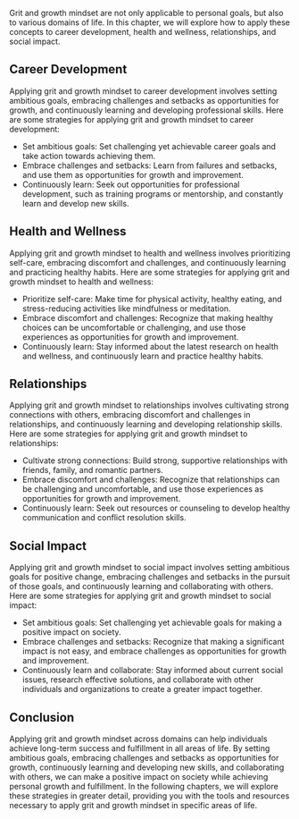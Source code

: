 
Grit and growth mindset are not only applicable to personal goals, but also to various domains of life. In this chapter, we will explore how to apply these concepts to career development, health and wellness, relationships, and social impact.

Career Development
------------------

Applying grit and growth mindset to career development involves setting ambitious goals, embracing challenges and setbacks as opportunities for growth, and continuously learning and developing professional skills. Here are some strategies for applying grit and growth mindset to career development:

* Set ambitious goals: Set challenging yet achievable career goals and take action towards achieving them.
* Embrace challenges and setbacks: Learn from failures and setbacks, and use them as opportunities for growth and improvement.
* Continuously learn: Seek out opportunities for professional development, such as training programs or mentorship, and constantly learn and develop new skills.

Health and Wellness
-------------------

Applying grit and growth mindset to health and wellness involves prioritizing self-care, embracing discomfort and challenges, and continuously learning and practicing healthy habits. Here are some strategies for applying grit and growth mindset to health and wellness:

* Prioritize self-care: Make time for physical activity, healthy eating, and stress-reducing activities like mindfulness or meditation.
* Embrace discomfort and challenges: Recognize that making healthy choices can be uncomfortable or challenging, and use those experiences as opportunities for growth and improvement.
* Continuously learn: Stay informed about the latest research on health and wellness, and continuously learn and practice healthy habits.

Relationships
-------------

Applying grit and growth mindset to relationships involves cultivating strong connections with others, embracing discomfort and challenges in relationships, and continuously learning and developing relationship skills. Here are some strategies for applying grit and growth mindset to relationships:

* Cultivate strong connections: Build strong, supportive relationships with friends, family, and romantic partners.
* Embrace discomfort and challenges: Recognize that relationships can be challenging and uncomfortable, and use those experiences as opportunities for growth and improvement.
* Continuously learn: Seek out resources or counseling to develop healthy communication and conflict resolution skills.

Social Impact
-------------

Applying grit and growth mindset to social impact involves setting ambitious goals for positive change, embracing challenges and setbacks in the pursuit of those goals, and continuously learning and collaborating with others. Here are some strategies for applying grit and growth mindset to social impact:

* Set ambitious goals: Set challenging yet achievable goals for making a positive impact on society.
* Embrace challenges and setbacks: Recognize that making a significant impact is not easy, and embrace challenges as opportunities for growth and improvement.
* Continuously learn and collaborate: Stay informed about current social issues, research effective solutions, and collaborate with other individuals and organizations to create a greater impact together.

Conclusion
----------

Applying grit and growth mindset across domains can help individuals achieve long-term success and fulfillment in all areas of life. By setting ambitious goals, embracing challenges and setbacks as opportunities for growth, continuously learning and developing new skills, and collaborating with others, we can make a positive impact on society while achieving personal growth and fulfillment. In the following chapters, we will explore these strategies in greater detail, providing you with the tools and resources necessary to apply grit and growth mindset in specific areas of life.
